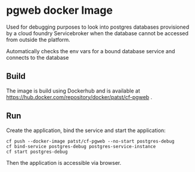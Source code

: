 # pgweb docker Image

Used for debugging purposes to look into postgres databases provisioned by a cloud foundry Servicebroker when the database cannot be accessed from outside the platform.

Automatically checks the env vars for a bound database service and connects to the database

## Build

The image is build using Dockerhub and is available at https://hub.docker.com/repository/docker/patst/cf-pgweb .

## Run

Create the application, bind the service and start the application:

```
cf push --docker-image patst/cf-pgweb --no-start postgres-debug
cf bind-service postgres-debug postgres-service-instance
cf start postgres-debug
```

Then the application is accessible via browser.
